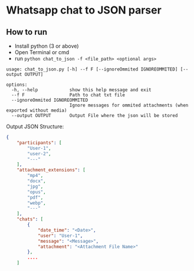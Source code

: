 # Whatsapp chat to JSON parser

## How to run
- Install python (3 or above)
- Open Terminal or cmd
- run `python chat_to_json -f <file_path> <optional args>`

```
usage: chat_to_json.py [-h] --f F [--ignoreOmmited IGNOREOMMITED] [--output OUTPUT]

options:
  -h, --help            show this help message and exit
  --f F                 Path to chat txt file
  --ignoreOmmited IGNOREOMMITED
                        Ignore messages for ommited attachments (when exported without media)
  --output OUTPUT       Output File where the json will be stored
  ```

Output JSON Structure:
```json
{
    "participants": [
        "User-1",
        "user-2",
        "---"
    ],
    "attachment_extensions": [
        "mp4",
        "docx",
        "jpg",
        "opus",
        "pdf",
        "webp",
        "---"
    ],
    "chats": [
        {
            "date_time": "<Date>",
            "user": "User-1",
            "message": "<Message>",
            "attachment": "<Attachment File Name>"
        },
        ....
    ]
```